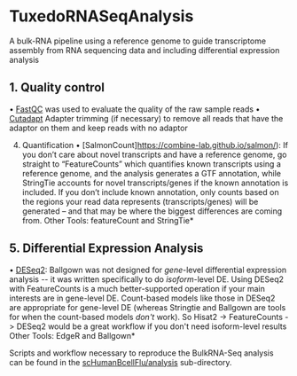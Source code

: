 # TuxedoRNASeqAnalysis
A bulk-RNA pipeline using a reference genome to guide transcriptome assembly from RNA sequencing data and including differential expression analysis

## 1.	Quality control
•	[FastQC](http://www.bioinformatics.bbsrc.ac.uk/projects/fastqc/) was used to evaluate the quality of the raw sample reads
• [Cutadapt](https://cutadapt.readthedocs.io/en/stable/) 	Adapter trimming (if necessary) to remove all reads that have the adaptor on them and keep reads with no adaptor

4.	Quantification
•	[SalmonCount]https://combine-lab.github.io/salmon/): If you don’t care about novel transcripts and have a reference genome, go straight to “FeatureCounts” which quantifies known transcripts using a reference genome, and the analysis generates a GTF annotation, while StringTie accounts for novel transcripts/genes if the known annotation is included. If you don’t include known annotation, only counts based on the regions your read data represents (transcripts/genes) will be generated – and that may be where the biggest differences are coming from.
Other Tools: featureCount and StringTie*

## 5.	Differential Expression Analysis
•	[DESeq2](https://bioconductor.org/packages/release/bioc/html/DESeq2.html): Ballgown was not designed for *gene*-level differential expression analysis -- it was written specifically to do *isoform*-level DE. Using DESeq2 with FeatureCounts is a much better-supported operation if your main interests are in gene-level DE. Count-based models like those in DESeq2 are appropriate for gene-level DE (whereas Stringtie and Ballgown are tools for when the count-based models *don't* work). So Hisat2 -> FeatureCounts -> DESeq2 would be a great workflow if you don't need isoform-level results
Other Tools: EdgeR and Ballgown*


Scripts and workflow necessary to reproduce the BulkRNA-Seq analysis can be found in the [scHumanBcellFlu/analysis]() sub-directory.
